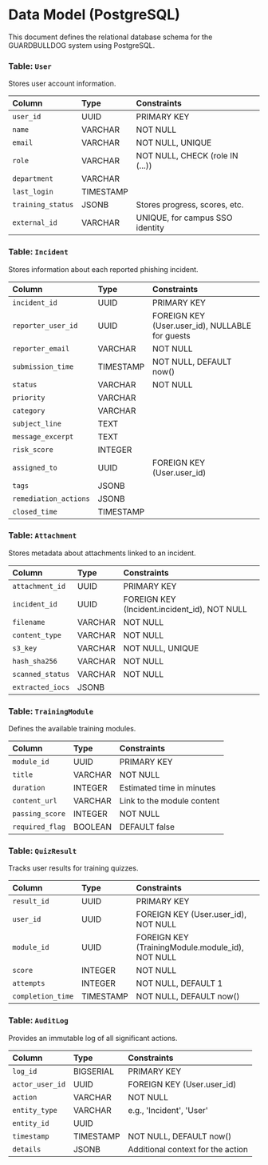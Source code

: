 # Data Model (PostgreSQL)

This document defines the relational database schema for the GUARDBULLDOG system using PostgreSQL.

### Table: `User`
Stores user account information.

| Column          | Type      | Constraints                               |
|:----------------|:----------|:------------------------------------------|
| `user_id`       | UUID      | PRIMARY KEY                               |
| `name`          | VARCHAR   | NOT NULL                                  |
| `email`         | VARCHAR   | NOT NULL, UNIQUE                          |
| `role`          | VARCHAR   | NOT NULL, CHECK (role IN (...))           |
| `department`    | VARCHAR   |                                           |
| `last_login`    | TIMESTAMP |                                           |
| `training_status`| JSONB    | Stores progress, scores, etc.             |
| `external_id`   | VARCHAR   | UNIQUE, for campus SSO identity           |

### Table: `Incident`
Stores information about each reported phishing incident.

| Column            | Type      | Constraints                               |
|:------------------|:----------|:------------------------------------------|
| `incident_id`     | UUID      | PRIMARY KEY                               |
| `reporter_user_id`| UUID      | FOREIGN KEY (User.user_id), NULLABLE for guests |
| `reporter_email`  | VARCHAR   | NOT NULL                                  |
| `submission_time` | TIMESTAMP | NOT NULL, DEFAULT now()                   |
| `status`          | VARCHAR   | NOT NULL                                  |
| `priority`        | VARCHAR   |                                           |
| `category`        | VARCHAR   |                                           |
| `subject_line`    | TEXT      |                                           |
| `message_excerpt` | TEXT      |                                           |
| `risk_score`      | INTEGER   |                                           |
| `assigned_to`     | UUID      | FOREIGN KEY (User.user_id)                |
| `tags`            | JSONB     |                                           |
| `remediation_actions`| JSONB  |                                           |
| `closed_time`     | TIMESTAMP |                                           |

### Table: `Attachment`
Stores metadata about attachments linked to an incident.

| Column          | Type      | Constraints                               |
|:----------------|:----------|:------------------------------------------|
| `attachment_id` | UUID      | PRIMARY KEY                               |
| `incident_id`   | UUID      | FOREIGN KEY (Incident.incident_id), NOT NULL |
| `filename`      | VARCHAR   | NOT NULL                                  |
| `content_type`  | VARCHAR   | NOT NULL                                  |
| `s3_key`        | VARCHAR   | NOT NULL, UNIQUE                          |
| `hash_sha256`   | VARCHAR   | NOT NULL                                  |
| `scanned_status`| VARCHAR   | NOT NULL                                  |
| `extracted_iocs`| JSONB     |                                           |

### Table: `TrainingModule`
Defines the available training modules.

| Column          | Type      | Constraints                               |
|:----------------|:----------|:------------------------------------------|
| `module_id`     | UUID      | PRIMARY KEY                               |
| `title`         | VARCHAR   | NOT NULL                                  |
| `duration`      | INTEGER   | Estimated time in minutes                 |
| `content_url`   | VARCHAR   | Link to the module content                |
| `passing_score` | INTEGER   | NOT NULL                                  |
| `required_flag` | BOOLEAN   | DEFAULT false                             |

### Table: `QuizResult`
Tracks user results for training quizzes.

| Column          | Type      | Constraints                               |
|:----------------|:----------|:------------------------------------------|
| `result_id`     | UUID      | PRIMARY KEY                               |
| `user_id`       | UUID      | FOREIGN KEY (User.user_id), NOT NULL      |
| `module_id`     | UUID      | FOREIGN KEY (TrainingModule.module_id), NOT NULL |
| `score`         | INTEGER   | NOT NULL                                  |
| `attempts`      | INTEGER   | NOT NULL, DEFAULT 1                       |
| `completion_time`| TIMESTAMP| NOT NULL, DEFAULT now()                   |

### Table: `AuditLog`
Provides an immutable log of all significant actions.

| Column          | Type      | Constraints                               |
|:----------------|:----------|:------------------------------------------|
| `log_id`        | BIGSERIAL | PRIMARY KEY                               |
| `actor_user_id` | UUID      | FOREIGN KEY (User.user_id)                |
| `action`        | VARCHAR   | NOT NULL                                  |
| `entity_type`   | VARCHAR   | e.g., 'Incident', 'User'                  |
| `entity_id`     | UUID      |                                           |
| `timestamp`     | TIMESTAMP | NOT NULL, DEFAULT now()                   |
| `details`       | JSONB     | Additional context for the action         |
